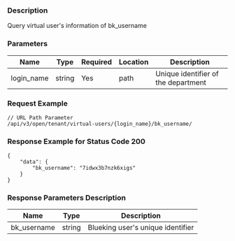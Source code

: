 ### Description

Query virtual user's information of bk_username

### Parameters

| Name       | Type   | Required | Location    | Description                                    |
|------------|--------|----------|-------------|------------------------------------------------|
| login_name | string | Yes      | path        | Unique identifier of the department            |

### Request Example

```
// URL Path Parameter
/api/v3/open/tenant/virtual-users/{login_name}/bk_username/
```

### Response Example for Status Code 200

```json5
{
    "data": {
        "bk_username": "7idwx3b7nzk6xigs"
    }
}
```

### Response Parameters Description

| Name         | Type   | Description                       |
|--------------|--------|-----------------------------------|
| bk_username  | string | Blueking user's unique identifier |
